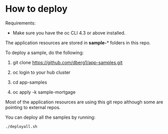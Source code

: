 # How to deploy

Requirements:
- Make sure you have the oc CLI 4.3 or above installed.

The application resources are stored in **sample-*** folders in this repo.

To deploy a sample, do the following:

1. git clone https://github.com/dberg1/app-samples.git

2. oc login to your hub cluster

3. cd app-samples

4. oc apply -k sample-mortgage

Most of the application resources are using this git repo although some are pointing to external repos.

You can deploy all the samples by running:

`./deployall.sh`
